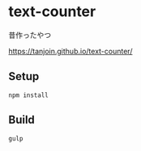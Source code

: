 # text-counter

昔作ったやつ

https://tanjoin.github.io/text-counter/

## Setup

```
npm install
```

## Build

```
gulp
```
